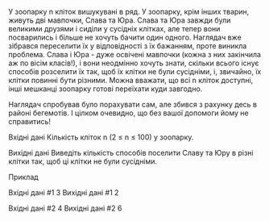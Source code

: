 У зоопарку n кліток вишукувані в ряд. У зоопарку, крім інших тварин, живуть дві мавпочки, Слава та Юра. Слава та Юра завжди були великими друзями і сиділи у сусідніх клітках, але тепер вони посварились і більше не хочуть бачити один одного. Наглядач вже зібрався переселити їх у відповідності з їх бажанням, проте виникла проблема. Слава і Юра - дуже освічені мавпочки (кожна з них закінчила аж по вісім класів!), і вони неодмінно хочуть знати, скільки всього існує способів розселити їх так, щоб їх клітки не були сусідніми, і, звичайно, їх клітки повинні бути різними. Можна вважати, що всі n кліток доступні, інші мешканці зоопарку готові переїхати куди завгодно.

Наглядач спробував було порахувати сам, але збився з рахунку десь в районі бегемотів. І цілком очевидно, що без вашої допомоги йому не справитись!

Вхідні дані
Кількість кліток n (2 ≤ n ≤ 100) у зоопарку.

Вихідні дані
Виведіть кількість способів поселити Славу та Юру в різні клітки так, щоб ці клітки не були сусідніми.

Приклад

Вхідні дані #1 
3
Вихідні дані #1 
2

Вхідні дані #2 
4
Вихідні дані #2 
6